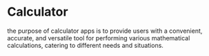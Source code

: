 # Calculator
the purpose of calculator apps is to provide users with a convenient, accurate, and versatile tool for performing various mathematical calculations, catering to different needs and situations.
